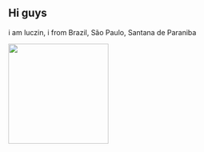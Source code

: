 ## Hi guys
<p>i am luczin, i from Brazil, São Paulo, Santana de Paraniba</p>
<img aling='right'
src='https://media4.giphy.com/media/v1.Y2lkPTc5MGI3NjExOGZndHUybXluZWF2M2dzdDU5MTdyeW84NDI2djBvM3ViNTMwY3N6eSZlcD12MV9pbnRlcm5hbF9naWZfYnlfaWQmY3Q9Zw/bGgsc5mWoryfgKBx1u/giphy.gif'
width='200px'


